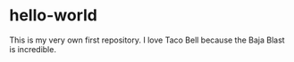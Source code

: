 # hello-world
This is my very own first repository.
I love Taco Bell because the Baja Blast is incredible.

